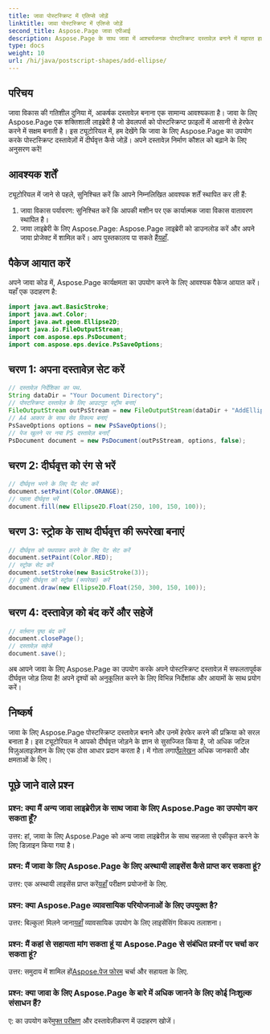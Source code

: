 ```yaml
---
title: जावा पोस्टस्क्रिप्ट में एलिप्से जोड़ें
linktitle: जावा पोस्टस्क्रिप्ट में एलिप्से जोड़ें
second_title: Aspose.Page जावा एपीआई
description: Aspose.Page के साथ जावा में आश्चर्यजनक पोस्टस्क्रिप्ट दस्तावेज़ बनाने में महारत हासिल करें। आकर्षक सामग्री के लिए चरण-दर-चरण दीर्घवृत्त जोड़ना सीखें।
type: docs
weight: 10
url: /hi/java/postscript-shapes/add-ellipse/
---
```

## परिचय
जावा विकास की गतिशील दुनिया में, आकर्षक दस्तावेज़ बनाना एक सामान्य आवश्यकता है। जावा के लिए Aspose.Page एक शक्तिशाली लाइब्रेरी है जो डेवलपर्स को पोस्टस्क्रिप्ट फ़ाइलों में आसानी से हेरफेर करने में सक्षम बनाती है। इस ट्यूटोरियल में, हम देखेंगे कि जावा के लिए Aspose.Page का उपयोग करके पोस्टस्क्रिप्ट दस्तावेज़ों में दीर्घवृत्त कैसे जोड़ें। अपने दस्तावेज़ निर्माण कौशल को बढ़ाने के लिए अनुसरण करें!
## आवश्यक शर्तें
ट्यूटोरियल में जाने से पहले, सुनिश्चित करें कि आपने निम्नलिखित आवश्यक शर्तें स्थापित कर ली हैं:
1. जावा विकास पर्यावरण: सुनिश्चित करें कि आपकी मशीन पर एक कार्यात्मक जावा विकास वातावरण स्थापित है।
2.  जावा लाइब्रेरी के लिए Aspose.Page: Aspose.Page लाइब्रेरी को डाउनलोड करें और अपने जावा प्रोजेक्ट में शामिल करें। आप पुस्तकालय पा सकते हैं[यहाँ](https://releases.aspose.com/page/java/).
## पैकेज आयात करें
अपने जावा कोड में, Aspose.Page कार्यक्षमता का उपयोग करने के लिए आवश्यक पैकेज आयात करें। यहाँ एक उदाहरण है:
```java
import java.awt.BasicStroke;
import java.awt.Color;
import java.awt.geom.Ellipse2D;
import java.io.FileOutputStream;
import com.aspose.eps.PsDocument;
import com.aspose.eps.device.PsSaveOptions;
```
## चरण 1: अपना दस्तावेज़ सेट करें
```java
// दस्तावेज़ निर्देशिका का पथ.
String dataDir = "Your Document Directory";
// पोस्टस्क्रिप्ट दस्तावेज़ के लिए आउटपुट स्ट्रीम बनाएं
FileOutputStream outPsStream = new FileOutputStream(dataDir + "AddEllipse_outPS.ps");
// A4 आकार के साथ सेव विकल्प बनाएं
PsSaveOptions options = new PsSaveOptions();
// पेज खुलने पर नया PS दस्तावेज़ बनाएँ
PsDocument document = new PsDocument(outPsStream, options, false);
```
## चरण 2: दीर्घवृत्त को रंग से भरें
```java
// दीर्घवृत्त भरने के लिए पेंट सेट करें
document.setPaint(Color.ORANGE);
// पहला दीर्घवृत्त भरें
document.fill(new Ellipse2D.Float(250, 100, 150, 100));
```
## चरण 3: स्ट्रोक के साथ दीर्घवृत्त की रूपरेखा बनाएं
```java
// दीर्घवृत्त को पथपाकर करने के लिए पेंट सेट करें
document.setPaint(Color.RED);
// स्ट्रोक सेट करें
document.setStroke(new BasicStroke(3));
// दूसरे दीर्घवृत्त को स्ट्रोक (रूपरेखा) करें
document.draw(new Ellipse2D.Float(250, 300, 150, 100));
```
## चरण 4: दस्तावेज़ को बंद करें और सहेजें
```java
// वर्तमान पृष्ठ बंद करें
document.closePage();
// दस्तावेज़ सहेजें
document.save();
```
अब आपने जावा के लिए Aspose.Page का उपयोग करके अपने पोस्टस्क्रिप्ट दस्तावेज़ में सफलतापूर्वक दीर्घवृत्त जोड़ लिया है! अपने दृश्यों को अनुकूलित करने के लिए विभिन्न निर्देशांक और आयामों के साथ प्रयोग करें।
## निष्कर्ष
 जावा के लिए Aspose.Page पोस्टस्क्रिप्ट दस्तावेज़ बनाने और उनमें हेरफेर करने की प्रक्रिया को सरल बनाता है। इस ट्यूटोरियल ने आपको दीर्घवृत्त जोड़ने के ज्ञान से सुसज्जित किया है, जो अधिक जटिल विज़ुअलाइज़ेशन के लिए एक ठोस आधार प्रदान करता है। में गोता लगाएँ[प्रलेखन](https://reference.aspose.com/page/java/) अधिक जानकारी और क्षमताओं के लिए।
## पूछे जाने वाले प्रश्न
### प्रश्न: क्या मैं अन्य जावा लाइब्रेरीज़ के साथ जावा के लिए Aspose.Page का उपयोग कर सकता हूँ?
उत्तर: हां, जावा के लिए Aspose.Page को अन्य जावा लाइब्रेरीज़ के साथ सहजता से एकीकृत करने के लिए डिज़ाइन किया गया है।
### प्रश्न: मैं जावा के लिए Aspose.Page के लिए अस्थायी लाइसेंस कैसे प्राप्त कर सकता हूं?
 उत्तर: एक अस्थायी लाइसेंस प्राप्त करें[यहाँ](https://purchase.aspose.com/temporary-license/) परीक्षण प्रयोजनों के लिए.
### प्रश्न: क्या Aspose.Page व्यावसायिक परियोजनाओं के लिए उपयुक्त है?
 उत्तर: बिल्कुल! मिलने जाना[यहाँ](https://purchase.aspose.com/buy) व्यावसायिक उपयोग के लिए लाइसेंसिंग विकल्प तलाशना।
### प्रश्न: मैं कहां से सहायता मांग सकता हूं या Aspose.Page से संबंधित प्रश्नों पर चर्चा कर सकता हूं?
 उत्तर: समुदाय में शामिल हों[Aspose.पेज फोरम](https://forum.aspose.com/c/page/39) चर्चा और सहायता के लिए.
### प्रश्न: क्या जावा के लिए Aspose.Page के बारे में अधिक जानने के लिए कोई निःशुल्क संसाधन हैं?
 ए: का उपयोग करें[मुफ्त परीक्षण](https://releases.aspose.com/) और दस्तावेज़ीकरण में उदाहरण खोजें।
